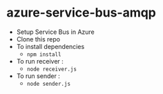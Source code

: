 # azure-service-bus-amqp
- Setup Service Bus in Azure
- Clone this repo
- To install dependencies
  - ```npm install```
- To run receiver : 
  - ```node receiver.js```
- To run sender : 
  - ```node sender.js```
